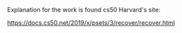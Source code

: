 Explanation for the work is found cs50 Harvard's site:

https://docs.cs50.net/2019/x/psets/3/recover/recover.html